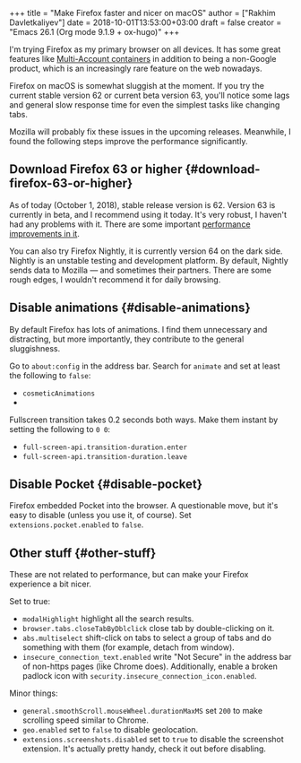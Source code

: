 +++
title = "Make Firefox faster and nicer on macOS"
author = ["Rakhim Davletkaliyev"]
date = 2018-10-01T13:53:00+03:00
draft = false
creator = "Emacs 26.1 (Org mode 9.1.9 + ox-hugo)"
+++

I'm trying Firefox as my primary browser on all devices. It has some great features like [Multi-Account containers](https://support.mozilla.org/en-US/kb/containers) in addition to being a non-Google product, which is an increasingly rare feature on the web nowadays.

Firefox on macOS is somewhat sluggish at the moment. If you try the current stable version 62 or current beta version 63, you'll notice some lags and general slow response time for even the simplest tasks like changing tabs.

Mozilla will probably fix these issues in the upcoming releases. Meanwhile, I found the following steps improve the performance significantly.


## Download Firefox 63 or higher {#download-firefox-63-or-higher}

As of today (October 1, 2018), stable release version is 62. Version 63 is currently in beta, and I recommend using it today. It's very robust, I haven't had any problems with it. There are some important [performance improvements in it](https://www.mozilla.org/en-US/firefox/63.0beta/releasenotes/).

You can also try Firefox Nightly, it is currently version 64 on the dark side. Nightly is an unstable testing and development platform. By default, Nightly sends data to Mozilla — and sometimes their partners. There are some rough edges, I wouldn't recommend it for daily browsing.


## Disable animations {#disable-animations}

By default Firefox has lots of animations. I find them unnecessary and distracting, but more importantly, they contribute to the general sluggishness.

Go to `about:config` in the address bar. Search for `animate` and set at least the following to `false`:

-   `cosmeticAnimations`
-

Fullscreen transition takes 0.2 seconds both ways. Make them instant by setting the following to `0 0`:

-   `full-screen-api.transition-duration.enter`
-   `full-screen-api.transition-duration.leave`


## Disable Pocket {#disable-pocket}

Firefox embedded Pocket into the browser. A questionable move, but it's easy to disable (unless you use it, of course). Set `extensions.pocket.enabled` to `false`.


## Other stuff {#other-stuff}

These are not related to performance, but can make your Firefox experience a bit nicer.

Set to true:

-   `modalHighlight` highlight all the search results.
-   `browser.tabs.closeTabByDblclick` close tab by double-clicking on it.
-   `abs.multiselect` shift-click on tabs to select a group of tabs and do something with them (for example, detach from window).
-   `insecure_connection_text.enabled` write "Not Secure" in the address bar of non-https pages (like Chrome does). Additionally, enable a broken padlock icon with `security.insecure_connection_icon.enabled`.

Minor things:

-   `general.smoothScroll.mouseWheel.durationMaxMS` set `200` to make scrolling speed similar to Chrome.
-   `geo.enabled` set to `false` to disable geolocation.
-   `extensions.screenshots.disabled` set to `true` to disable the screenshot extension. It's actually pretty handy, check it out before disabling.
